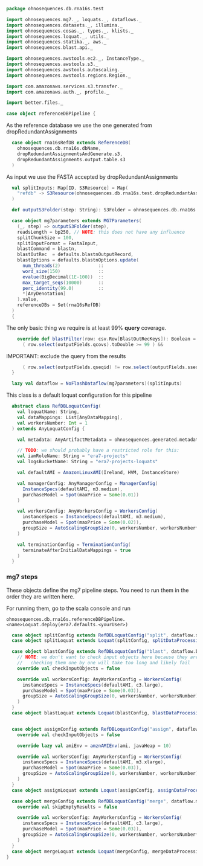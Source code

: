 
```scala
package ohnosequences.db.rna16s.test

import ohnosequences.mg7._, loquats._, dataflows._
import ohnosequences.datasets._, illumina._
import ohnosequences.cosas._, types._, klists._
import ohnosequences.loquat._, utils._
import ohnosequences.statika._, aws._
import ohnosequences.blast.api._

import ohnosequences.awstools.ec2._, InstanceType._
import ohnosequences.awstools.s3._
import ohnosequences.awstools.autoscaling._
import ohnosequences.awstools.regions.Region._

import com.amazonaws.services.s3.transfer._
import com.amazonaws.auth._, profile._

import better.files._

case object referenceDBPipeline {
```

As the reference database we use the one generated from dropRedundantAssignments

```scala
  case object rna16sRefDB extends ReferenceDB(
    ohnosequences.db.rna16s.dbName,
    dropRedundantAssignmentsAndGenerate.s3,
    dropRedundantAssignments.output.table.s3
  )
```

As input we use the FASTA accepted by dropRedundantAssignments

```scala
  val splitInputs: Map[ID, S3Resource] = Map(
    "refdb" -> S3Resource(ohnosequences.db.rna16s.test.dropRedundantAssignments.output.fasta.s3)
  )

  def outputS3Folder(step: String): S3Folder = ohnosequences.db.rna16s.s3prefix / "mg7" / step /

  case object mg7parameters extends MG7Parameters(
    (_, step) => outputS3Folder(step),
    readsLength = bp250, // NOTE: this does not have any influence
    splitChunkSize = 100,
    splitInputFormat = FastaInput,
    blastCommand = blastn,
    blastOutRec  = defaults.blastnOutputRecord,
    blastOptions = defaults.blastnOptions.update(
      num_threads(2)              ::
      word_size(150)              ::
      evalue(BigDecimal(1E-100))  ::
      max_target_seqs(10000)      ::
      perc_identity(99.0)         ::
      *[AnyDenotation]
    ).value,
    referenceDBs = Set(rna16sRefDB)
  )
  {
```

The only basic thing we require is at least 99% **query** coverage.

```scala
    override def blastFilter(row: csv.Row[BlastOutRecKeys]): Boolean =
      ( row.select(outputFields.qcovs).toDouble >= 99 ) &&
```

IMPORTANT: exclude the query from the results

```scala
      ( row.select(outputFields.qseqid) != row.select(outputFields.sseqid) )
  }

  lazy val dataflow = NoFlashDataflow(mg7parameters)(splitInputs)
```

This class is a default loquat configuration for this pipeline

```scala
  abstract class RefDBLoquatConfig(
    val loquatName: String,
    val dataMappings: List[AnyDataMapping],
    val workersNumber: Int = 1
  ) extends AnyLoquatConfig {

    val metadata: AnyArtifactMetadata = ohnosequences.generated.metadata.db_rna16s

    // TODO: we should probably have a restricted role for this:
    val iamRoleName: String = "era7-projects"
    val logsBucketName: String = "era7-projects-loquats"

    val defaultAMI = AmazonLinuxAMI(Ireland, HVM, InstanceStore)

    val managerConfig: AnyManagerConfig = ManagerConfig(
      InstanceSpecs(defaultAMI, m3.medium),
      purchaseModel = Spot(maxPrice = Some(0.01))
    )

    val workersConfig: AnyWorkersConfig = WorkersConfig(
      instanceSpecs = InstanceSpecs(defaultAMI, m3.medium),
      purchaseModel = Spot(maxPrice = Some(0.02)),
      groupSize = AutoScalingGroupSize(0, workersNumber, workersNumber*2)
    )

    val terminationConfig = TerminationConfig(
      terminateAfterInitialDataMappings = true
    )
  }
```


### mg7 steps

These objects define the mg7 pipeline steps. You need to run them in the order they are written here.

For running them, go to the scala console and run

```
ohnosequences.db.rna16s.referenceDBPipeline.<name>Loquat.deploy(era7.defaults.<yourUser>)
```


```scala
  case object splitConfig extends RefDBLoquatConfig("split", dataflow.splitDataMappings)
  case object splitLoquat extends Loquat(splitConfig, splitDataProcessing(mg7parameters))

  case object blastConfig extends RefDBLoquatConfig("blast", dataflow.blastDataMappings, 100) {
    // NOTE: we don't want to check input objects here because they are too many and
    //   checking them one by one will take too long and likely fail
    override val checkInputObjects = false

    override val workersConfig: AnyWorkersConfig = WorkersConfig(
      instanceSpecs = InstanceSpecs(defaultAMI, c3.large),
      purchaseModel = Spot(maxPrice = Some(0.03)),
      groupSize = AutoScalingGroupSize(0, workersNumber, workersNumber)
    )
  }
  case object blastLoquat extends Loquat(blastConfig, blastDataProcessing(mg7parameters))


  case object assignConfig extends RefDBLoquatConfig("assign", dataflow.assignDataMappings, 10) {
    override val checkInputObjects = false

    override lazy val amiEnv = amznAMIEnv(ami, javaHeap = 10)

    override val workersConfig: AnyWorkersConfig = WorkersConfig(
      instanceSpecs = InstanceSpecs(defaultAMI, m3.xlarge),
      purchaseModel = Spot(maxPrice = Some(0.03)),
      groupSize = AutoScalingGroupSize(0, workersNumber, workersNumber)
    )
  }
  case object assignLoquat extends Loquat(assignConfig, assignDataProcessing(mg7parameters))

  case object mergeConfig extends RefDBLoquatConfig("merge", dataflow.mergeDataMappings) {
    override val skipEmptyResults = false

    override val workersConfig: AnyWorkersConfig = WorkersConfig(
      instanceSpecs = InstanceSpecs(defaultAMI, c3.large),
      purchaseModel = Spot(maxPrice = Some(0.03)),
      groupSize = AutoScalingGroupSize(0, workersNumber, workersNumber*2)
    )
  }
  case object mergeLoquat extends Loquat(mergeConfig, mergeDataProcessing)
}

```




[test/scala/dropRedundantAssignments.scala]: dropRedundantAssignments.scala.md
[test/scala/runBundles.scala]: runBundles.scala.md
[test/scala/mg7pipeline.scala]: mg7pipeline.scala.md
[test/scala/compats.scala]: compats.scala.md
[test/scala/dropInconsistentAssignments.scala]: dropInconsistentAssignments.scala.md
[test/scala/pick16SCandidates.scala]: pick16SCandidates.scala.md
[test/scala/releaseData.scala]: releaseData.scala.md
[main/scala/package.scala]: ../../main/scala/package.scala.md
[main/scala/release.scala]: ../../main/scala/release.scala.md
